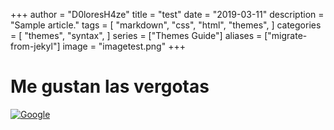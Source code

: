 +++
author = "D0loresH4ze"
title = "test"
date = "2019-03-11"
description = "Sample article."
tags = [
"markdown",
"css",
"html",
"themes",
]
categories = [
"themes",
"syntax",
]
series = ["Themes Guide"]
aliases = ["migrate-from-jekyl"]
image = "imagetest.png"
+++
# Me gustan las vergotas

[![Google](https://www.google.com/images/branding/googlelogo/1x/googlelogo_light_color_272x92dp.png)](https://google.com)
